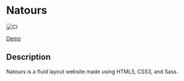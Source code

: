 # Natours

![CI](https://github.com/DenisKulik/natours/actions/workflows/github-actions.yml/badge.svg)

[Demo](https://deniskulik.github.io/natours/)

## Description

Natours is a fluid layout website made using HTML5, CSS3, and Sass.
